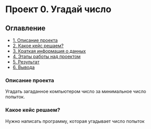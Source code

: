 # Проект 0. Угадай число

## Оглавление
* [1. Описание проекта](https://github.com/Black-Pantera/sf_data_science/tree/master/project_0/README.md#Описание-проекта)
* [2. Какое кейс решаем?](https://github.com/Black-Pantera/sf_data_science/tree/master/project_0/README.md#Какое-кейс-решаем)
* [3. Краткая информация о данных]()
* [4. Этапы работы над проектом]()
* [5. Результат](____)
* [6. Вывода](______)

### Описание проекта
Угадать загаданное компьютером число за минимальное число попыток.

### Какое кейс решаем?
Нужно написать программу, которая угадывает число попыток
